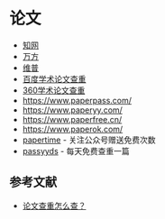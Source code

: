 # 论文

- [知网](https://check.cnki.net/)
- [万方](https://check.wanfangdata.com.cn/)
- [维普](https://www.cqvip.com/)
- [百度学术论文查重](https://xueshu.baidu.com/usercenter/papercheck/index)
- [360学术论文查重](https://chachong.xueshu.so.com/)
- https://www.paperpass.com/
- https://www.paperyy.com/
- https://www.paperfree.cn/
- https://www.paperok.com/
- [papertime](https://www.papertime.cn/) - 关注公众号赠送免费次数
- [passyyds](https://www.passyyds.com/) - 每天免费查重一篇


## 参考文献

- [论文查重怎么查？](https://www.zhihu.com/question/23690178)
